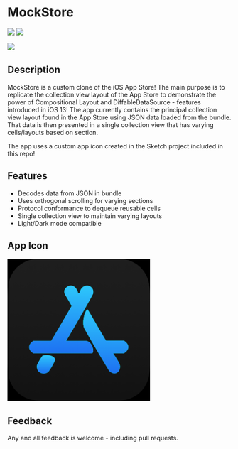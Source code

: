 # MockStore

<p>
  <img src="https://img.shields.io/badge/iOS-13.0+-blue.svg" />
  <img src="https://img.shields.io/badge/Swift-5.0-brightgreen.svg" />
</p>


<img src="MockStore.gif" height="640">


## Description

MockStore is a custom clone of the iOS App Store! The main purpose is to replicate the collection view layout of 
the App Store to demonstrate the power of Compositional Layout and DiffableDataSource - features introduced in 
iOS 13! The app currently contains the principal collection view layout found in the App Store using JSON data loaded
from the bundle. That data is then presented in a single collection view that has varying cells/layouts based on 
section. 

The app uses a custom app icon created in the Sketch project included in this repo!


## Features

- Decodes data from JSON in bundle
- Uses orthogonal scrolling for varying sections
- Protocol conformance to dequeue reusable cells
- Single collection view to maintain varying layouts
- Light/Dark mode compatible


## App Icon

<img src="App Icon.png" height="320">


## Feedback

Any and all feedback is welcome - including pull requests.
